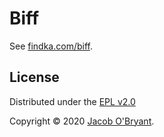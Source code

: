# Biff

See [findka.com/biff](https://findka.com/biff/).

## License

Distributed under the [EPL v2.0](LICENSE)

Copyright &copy; 2020 [Jacob O'Bryant](https://jacobobryant.com).
